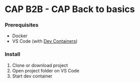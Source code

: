 # CAP B2B - CAP Back to basics

### Prerequisites

- Docker
- VS Code (with [Dev Containers](https://marketplace.visualstudio.com/items?itemName=ms-vscode-remote.remote-containers))

### Install

1. Clone or download project
2. Open project folder on VS Code
3. Start dev container
